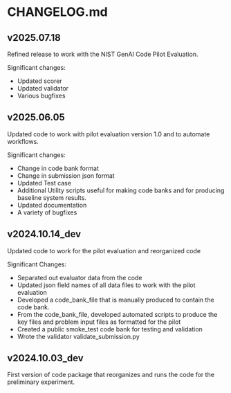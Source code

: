 # CHANGELOG.md

## v2025.07.18

Refined release to work with the NIST GenAI Code Pilot Evaluation.

Significant changes:
* Updated scorer
* Updated validator
* Various bugfixes

## v2025.06.05

Updated code to work with pilot evaluation version 1.0 and to automate workflows.

Significant changes:
* Change in code bank format
* Change in submission json format
* Updated Test case
* Additional Utility scripts useful for making code banks and for producing baseline system results.
* Updated documentation
* A variety of bugfixes

## v2024.10.14_dev

Updated code to work for the pilot evaluation and reorganized code

Significant Changes:
* Separated out evaluator data from the code
* Updated json field names of all data files to work with the pilot evaluation
* Developed a code_bank_file that is manually produced to contain the code bank.
* From the code_bank_file, developed automated scripts to produce the key files and problem input files
as formatted for the pilot
* Created a public smoke_test code bank for testing and validation
* Wrote the validator validate_submission.py

## v2024.10.03_dev

First version of code package that reorganizes and runs the code for the preliminary experiment.